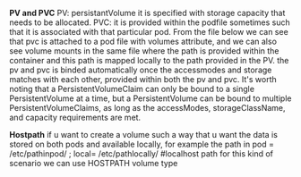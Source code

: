 **PV and PVC**
PV: persistantVolume it is specified with storage capacity that needs to be allocated.
PVC: it is provided within the podfile sometimes such that it is associated with that particular pod.
From the file below we can see that pvc is attached to a pod file with volumes attribute, and we can also see volume mounts in the same file where the path is 
provided within the container and this path is mapped locally to the path provided in the PV.
the pv and pvc is binded automatically once the accessmodes and storage matches with each other, provided within both the pv and pvc.
It's worth noting that a PersistentVolumeClaim can only be bound to a single PersistentVolume at a time, but a PersistentVolume can be bound to 
multiple PersistentVolumeClaims, as long as the accessModes, storageClassName, and capacity requirements are met.

**Hostpath**
if u want to create a volume such a way that u want the data is stored on both pods and available locally, for example the path in 
pod = /etc/pathinpod/ ;
local= /etc/pathlocally/ #localhost path
for this kind of scenario we can use HOSTPATH volume type

